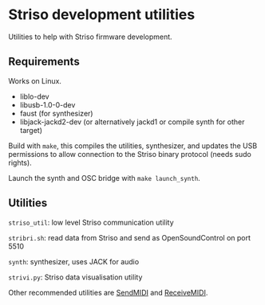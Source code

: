 # Striso development utilities

Utilities to help with Striso firmware development.

## Requirements

Works on Linux.

- liblo-dev
- libusb-1.0-0-dev
- faust (for synthesizer)
- libjack-jackd2-dev (or alternatively jackd1 or compile synth for other target)

Build with `make`, this compiles the utilities, synthesizer, and updates the USB
permissions to allow connection to the Striso binary protocol (needs sudo rights).

Launch the synth and OSC bridge with `make launch_synth`.

## Utilities

`striso_util`: low level Striso communication utility

`stribri.sh`: read data from Striso and send as OpenSoundControl on port 5510

`synth`: synthesizer, uses JACK for audio

`strivi.py`: Striso data visualisation utility

Other recommended utilities are [SendMIDI](https://github.com/gbevin/SendMIDI) and [ReceiveMIDI](https://github.com/gbevin/ReceiveMIDI).
